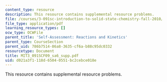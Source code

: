 ```yaml
---
content_type: resource
description: This resource contains supplemental resource problems.
file: /courses/3-091sc-introduction-to-solid-state-chemistry-fall-2010/d021a3f1118d65040551bc2cebce018e_MIT3_091SCF09_sa6_supp.pdf
file_type: application/pdf
learning_resource_types: []
ocw_type: OCWFile
parent_title: 'Self-Assessment: Reactions and Kinetics'
parent_type: CourseSection
parent_uid: 786b7514-86a8-3635-cf6a-b88c95dc0332
resourcetype: Document
title: MIT3_091SCF09_sa6_supp.pdf
uid: d021a3f1-118d-6504-0551-bc2cebce018e
---
```

This resource contains supplemental resource problems.